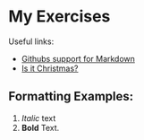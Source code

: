 # My Exercises

Useful links:
- [Githubs support for Markdown](https://docs.github.com/en/get-started/writing-on-github/getting-started-with-writing-and-formatting-on-github/basic-writing-and-formatting-syntax)
- [Is it Christmas?](https://isitchristmas.com)

## Formatting Examples:

1. *Italic* text
2. **Bold** Text.
